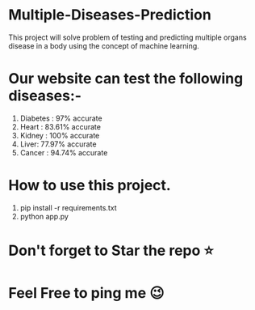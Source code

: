 # Multiple-Diseases-Prediction
This project will solve problem of testing and predicting multiple organs disease in a body using the concept of machine learning.

# Our website can test the following diseases:-
1. Diabetes : 97% accurate
2. Heart : 83.61% accurate
3. Kidney : 100% accurate
4. Liver: 77.97% accurate
5. Cancer : 94.74% accurate

# How to use this project.
1. pip install -r requirements.txt
2. python app.py

# Don't forget to Star the repo ⭐

# Feel Free to ping me 😉
